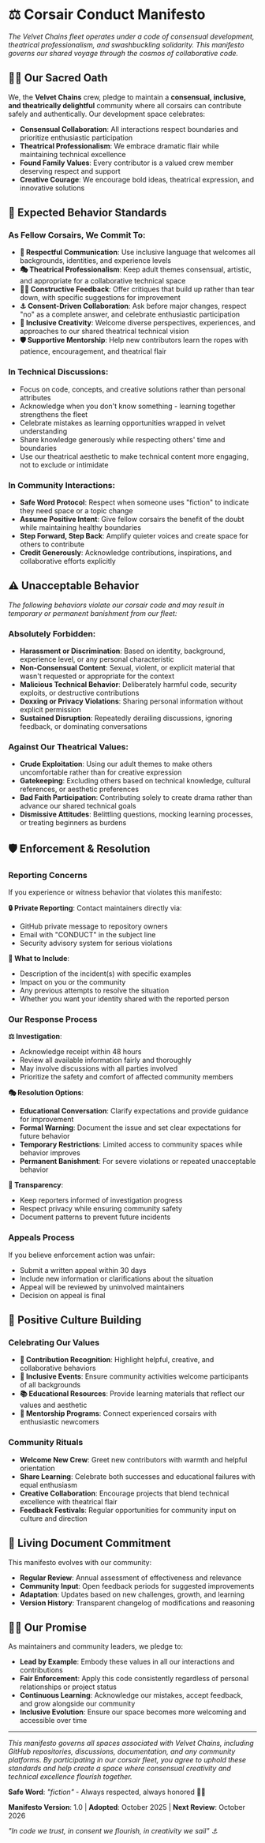 # ⚖️ Corsair Conduct Manifesto

*The Velvet Chains fleet operates under a code of consensual development, theatrical professionalism, and swashbuckling solidarity. This manifesto governs our shared voyage through the cosmos of collaborative code.*

## 🏴‍☠️ **Our Sacred Oath**

We, the **Velvet Chains** crew, pledge to maintain a **consensual, inclusive, and theatrically delightful** community where all corsairs can contribute safely and authentically. Our development space celebrates:

- **Consensual Collaboration**: All interactions respect boundaries and prioritize enthusiastic participation
- **Theatrical Professionalism**: We embrace dramatic flair while maintaining technical excellence
- **Found Family Values**: Every contributor is a valued crew member deserving respect and support
- **Creative Courage**: We encourage bold ideas, theatrical expression, and innovative solutions

## 🌟 **Expected Behavior Standards**

### **As Fellow Corsairs, We Commit To:**

- **🤝 Respectful Communication**: Use inclusive language that welcomes all backgrounds, identities, and experience levels
- **🎭 Theatrical Professionalism**: Keep adult themes consensual, artistic, and appropriate for a collaborative technical space
- **🏴‍☠️ Constructive Feedback**: Offer critiques that build up rather than tear down, with specific suggestions for improvement
- **⚓ Consent-Driven Collaboration**: Ask before major changes, respect "no" as a complete answer, and celebrate enthusiastic participation
- **🌈 Inclusive Creativity**: Welcome diverse perspectives, experiences, and approaches to our shared theatrical technical vision
- **🛡️ Supportive Mentorship**: Help new contributors learn the ropes with patience, encouragement, and theatrical flair

### **In Technical Discussions:**

- Focus on code, concepts, and creative solutions rather than personal attributes
- Acknowledge when you don't know something - learning together strengthens the fleet
- Celebrate mistakes as learning opportunities wrapped in velvet understanding
- Share knowledge generously while respecting others' time and boundaries
- Use our theatrical aesthetic to make technical content more engaging, not to exclude or intimidate

### **In Community Interactions:**

- **Safe Word Protocol**: Respect when someone uses "fiction" to indicate they need space or a topic change
- **Assume Positive Intent**: Give fellow corsairs the benefit of the doubt while maintaining healthy boundaries
- **Step Forward, Step Back**: Amplify quieter voices and create space for others to contribute
- **Credit Generously**: Acknowledge contributions, inspirations, and collaborative efforts explicitly

## ⚠️ **Unacceptable Behavior**

*The following behaviors violate our corsair code and may result in temporary or permanent banishment from our fleet:*

### **Absolutely Forbidden:**

- **Harassment or Discrimination**: Based on identity, background, experience level, or any personal characteristic
- **Non-Consensual Content**: Sexual, violent, or explicit material that wasn't requested or appropriate for the context
- **Malicious Technical Behavior**: Deliberately harmful code, security exploits, or destructive contributions
- **Doxxing or Privacy Violations**: Sharing personal information without explicit permission
- **Sustained Disruption**: Repeatedly derailing discussions, ignoring feedback, or dominating conversations

### **Against Our Theatrical Values:**

- **Crude Exploitation**: Using our adult themes to make others uncomfortable rather than for creative expression
- **Gatekeeping**: Excluding others based on technical knowledge, cultural references, or aesthetic preferences
- **Bad Faith Participation**: Contributing solely to create drama rather than advance our shared technical goals
- **Dismissive Attitudes**: Belittling questions, mocking learning processes, or treating beginners as burdens

## 🛡️ **Enforcement & Resolution**

### **Reporting Concerns**

If you experience or witness behavior that violates this manifesto:

**🔒 Private Reporting**: Contact maintainers directly via:
- GitHub private message to repository owners
- Email with "CONDUCT" in the subject line
- Security advisory system for serious violations

**📝 What to Include**:
- Description of the incident(s) with specific examples
- Impact on you or the community
- Any previous attempts to resolve the situation
- Whether you want your identity shared with the reported person

### **Our Response Process**

**⚖️ Investigation**:
- Acknowledge receipt within 48 hours
- Review all available information fairly and thoroughly
- May involve discussions with all parties involved
- Prioritize the safety and comfort of affected community members

**🎭 Resolution Options**:
- **Educational Conversation**: Clarify expectations and provide guidance for improvement
- **Formal Warning**: Document the issue and set clear expectations for future behavior
- **Temporary Restrictions**: Limited access to community spaces while behavior improves
- **Permanent Banishment**: For severe violations or repeated unacceptable behavior

**📢 Transparency**:
- Keep reporters informed of investigation progress
- Respect privacy while ensuring community safety
- Document patterns to prevent future incidents

### **Appeals Process**

If you believe enforcement action was unfair:
- Submit a written appeal within 30 days
- Include new information or clarifications about the situation
- Appeal will be reviewed by uninvolved maintainers
- Decision on appeal is final

## 💫 **Positive Culture Building**

### **Celebrating Our Values**

- **🎉 Contribution Recognition**: Highlight helpful, creative, and collaborative behaviors
- **🌈 Inclusive Events**: Ensure community activities welcome participants of all backgrounds
- **📚 Educational Resources**: Provide learning materials that reflect our values and aesthetic
- **🤝 Mentorship Programs**: Connect experienced corsairs with enthusiastic newcomers

### **Community Rituals**

- **Welcome New Crew**: Greet new contributors with warmth and helpful orientation
- **Share Learning**: Celebrate both successes and educational failures with equal enthusiasm
- **Creative Collaboration**: Encourage projects that blend technical excellence with theatrical flair
- **Feedback Festivals**: Regular opportunities for community input on culture and direction

## 🔄 **Living Document Commitment**

This manifesto evolves with our community:

- **Regular Review**: Annual assessment of effectiveness and relevance
- **Community Input**: Open feedback periods for suggested improvements
- **Adaptation**: Updates based on new challenges, growth, and learning
- **Version History**: Transparent changelog of modifications and reasoning

## 🏴‍☠️ **Our Promise**

As maintainers and community leaders, we pledge to:

- **Lead by Example**: Embody these values in all our interactions and contributions
- **Fair Enforcement**: Apply this code consistently regardless of personal relationships or project status
- **Continuous Learning**: Acknowledge our mistakes, accept feedback, and grow alongside our community
- **Inclusive Evolution**: Ensure our space becomes more welcoming and accessible over time

---

*This manifesto governs all spaces associated with Velvet Chains, including GitHub repositories, discussions, documentation, and any community platforms. By participating in our corsair fleet, you agree to uphold these standards and help create a space where consensual creativity and technical excellence flourish together.*

**Safe Word**: *"fiction"* - Always respected, always honored 🏴‍☠️

**Manifesto Version**: 1.0 | **Adopted**: October 2025 | **Next Review**: October 2026

*"In code we trust, in consent we flourish, in creativity we sail" ⚓*
